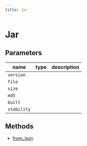 ```yaml
---
title: Jar
---
```


# Jar

## Parameters

| name      | type | description |
| --------- | ---- | ----------- |
| `version`   |      |             |
| `file`      |      |             |
| `size`      |      |             |
| `md5`       |      |             |
| `built`     |      |             |
| `stability` |      |             |

## Methods

- [from_json](#from-json)
